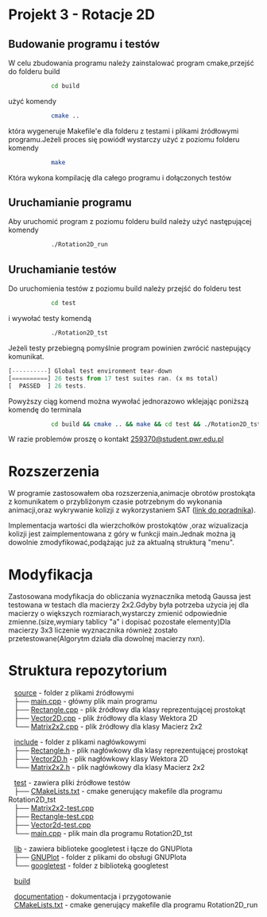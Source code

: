 # Projekt 3 - Rotacje 2D

## Budowanie programu i testów

W celu zbudowania programu należy zainstalować program cmake,przejść do folderu build

```bash
			cd build
```

użyć komendy

```bash
			cmake ..
```

która wygeneruje Makefile'e dla folderu z testami i plikami źródłowymi programu.Jeżeli proces się powiódł wystarczy użyć z poziomu folderu komendy

```bash
			make
```

Która wykona kompilację dla całego programu i dołączonych testów

## Uruchamianie programu

Aby uruchomić program z poziomu folderu build należy użyć następującej komendy

```bash
			./Rotation2D_run
```

## Uruchamianie testów

Do uruchomienia testów z poziomu build należy przejść do folderu test

```bash
			cd test
```

i wywołać testy komendą

```bash
			./Rotation2D_tst
```

Jeżeli testy przebiegną pomyślnie program powinien zwrócić nastepujący komunikat.

```js
[----------] Global test environment tear-down
[==========] 26 tests from 17 test suites ran. (x ms total)
[  PASSED  ] 26 tests.
```

Powyższy ciąg komend można wywołać jednorazowo wklejając poniższą komendę do terminala

```bash
			cd build && cmake .. && make && cd test && ./Rotation2D_tst && cd .. && ./Rotation2D_run
```

W razie problemów proszę o kontakt <259370@student.pwr.edu.pl>

# Rozszerzenia

W programie zastosowałem oba rozszerzenia,animacje obrotów prostokąta z komunikatem o przybliżonym czasie potrzebnym do wykonania animacji,oraz wykrywanie kolizji z wykorzystaniem SAT ([link do poradnika](https://www.gamedev.net/tutorials/_/technical/game-programming/2d-rotated-rectangle-collision-r2604/)).

Implementacja wartości dla wierzchołków prostokątów ,oraz wizualizacja kolizji jest zaimplementowana z góry w funkcji main.Jednak można ją dowolnie zmodyfikować,podążając już za aktualną strukturą "menu".

# Modyfikacja

Zastosowana modyfikacja do obliczania wyznacznika metodą Gaussa jest testowana w testach dla macierzy 2x2.Gdyby była potrzeba użycia jej dla macierzy o większych rozmiarach,wystarczy zmienić odpowiednie zmienne.(size,wymiary tablicy "a" i dopisać pozostałe elementy)Dla macierzy 3x3 liczenie wyznacznika również zostało przetestowane(Algorytm działa dla dowolnej macierzy nxn).

# Struktura repozytorium

&nbsp;&nbsp; [source](source/) - folder z plikami źródłowymi\
&nbsp;&nbsp; ├── [main.cpp](source/main.cpp) - główny plik main programu\
&nbsp;&nbsp; ├── [Rectangle.cpp](source/Rectangle.cpp) - plik źródłowy dla klasy reprezentującej prostokąt\
&nbsp;&nbsp; ├── [Vector2D.cpp](source/Vector2D.cpp) - plik źródłowy dla klasy Wektora 2D\
&nbsp;&nbsp; └── [Matrix2x2.cpp](source/Matrix2x2.cpp) - plik źródłowy dla klasy Macierz 2x2

&nbsp;&nbsp; [include](include/) - folder z plikami nagłówkowymi\
&nbsp;&nbsp; ├── [Rectangle.h](include/Rectangle.h) - plik nagłówkowy dla klasy reprezentującej prostokąt\
&nbsp;&nbsp; ├── [Vector2D.h](include/Vector2D.h) - plik nagłówkowy klasy Wektora 2D\
&nbsp;&nbsp; └── [Matrix2x2.h](include/Matrix2x2.h) - plik nagłówkowy dla klasy Macierz 2x2

&nbsp;&nbsp; [test](test/) - zawiera pliki źródłowe testów\
&nbsp;&nbsp; ├── [CMakeLists.txt](test/CMakeLists.txt) - cmake generujący makefile dla programu Rotation2D_tst\
&nbsp;&nbsp; ├── [Matrix2x2-test.cpp](test/Matrix2x2-test.cpp)\
&nbsp;&nbsp; ├── [Rectangle-test.cpp](test/Rectangle-test.cpp)\
&nbsp;&nbsp; ├── [Vector2d-test.cpp](test/Vector2d-test.cpp)\
&nbsp;&nbsp; └── [main.cpp](test/main.cpp) - plik main dla programu Rotation2D_tst

&nbsp;&nbsp; [lib](lib/) - zawiera biblioteke googletest i łącze do GNUPlota\
&nbsp;&nbsp; ├── [GNUPlot](lib/GNUPlot/) - folder z plikami do obsługi GNUPlota\
&nbsp;&nbsp; └── [googletest](lib/googletest) - folder z biblioteką googletest

&nbsp;&nbsp; [build](build/) 

&nbsp;&nbsp; [documentation](documentation/) - dokumentacja i przygotowanie\
&nbsp;&nbsp; [CMakeLists.txt](CMakeLists.txt) - cmake generujący makefile dla programu Rotation2D_run
